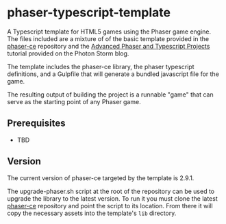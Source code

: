 # phaser-typescript-template
A Typescript template for HTML5 games using the Phaser game engine. The files included are a mixture of of the basic template provided in the [phaser-ce](https://github.com/photonstorm/phaser-ce) repository and the [Advanced Phaser and Typescript Projects](http://www.photonstorm.com/phaser/advanced-phaser-and-typescript-projects) tutorial provided on the Photon Storm blog.

The template includes the phaser-ce library, the phaser typescript definitions, and a Gulpfile that will generate a bundled javascript file for the game.

The resulting output of building the project is a runnable "game" that can serve as the starting point of any Phaser game.

## Prerequisites
* TBD

## Version
The current version of phaser-ce targeted by the template is 2.9.1.

The upgrade-phaser.sh script at the root of the repository can be used to upgrade the library to the latest version. To run it you must clone the latest [phaser-ce](https://github.com/photonstorm/phaser-ce) repository and point the script to its location. From there it will copy the necessary assets into the template's `lib` directory. 
